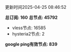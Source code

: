 更新时间2025-04-25 08:46:52

**总订阅: 160**
**总节点: 45792**
- vless节点: 16585
- hysteria2节点: 2

**google ping有效节点: 839**
